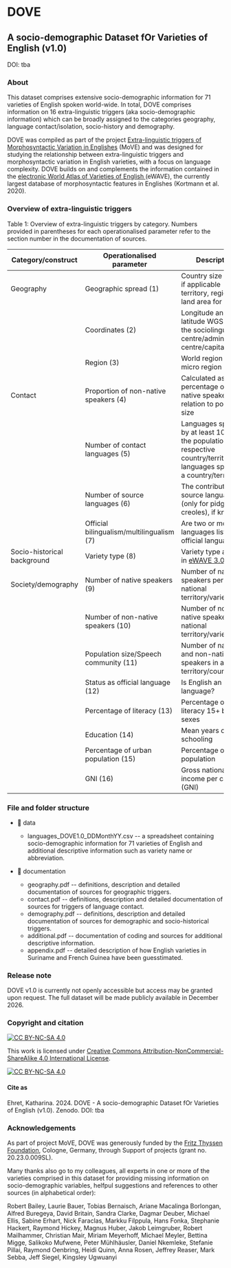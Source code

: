 # DOVE 

## A socio-demographic Dataset fOr Varieties of English (v1.0)

DOI: tba

### About 

This dataset comprises extensive socio-demographic information for 71 varieties of English spoken world-wide. In total, DOVE comprises information on 16 extra-linguistic triggers (aka socio-demographic information) which can be broadly assigned to the categories geography, language contact/isolation, socio-history and demography. 

DOVE was compiled as part of the project [Extra-linguistic triggers of Morphosyntactic Variation in Englishes](https://sites.google.com/site/katlehret/research/MoVE) (MoVE) and was designed for studying the relationship between extra-linguistic triggers and morphosyntactic variation in English varieties, with a focus on language complexity. DOVE builds on and complements the information contained in the [electronic World Atlas of Varieties of English ](https://ewave-atlas.org/) (eWAVE), the currently largest database of morphosyntactic features in Englishes (Kortmann et al. 2020). 

### Overview of extra-linguistic triggers

Table 1: Overview of extra-linguistic triggers by category. Numbers provided in parentheses for each operationalised parameter refer to the section number in the documentation of sources.

| Category/construct | Operationalised parameter | Description | Variable name | 
| ------------- | ------------- | ------------- | ------------- |
| Geography  | Geographic spread (1)  | Country size in km²; if applicable territory, region or land area for islands | spread |
|   | Coordinates (2)  | Longitude and latitude WGS84 of the sociolinguistic centre/administrative centre/capital| longitude, latitude | 
|  |Region (3) |World region and micro region | region, region_micro |
|  Contact | Proportion of non-native speakers (4) | Calculated as the percentage of non-native speakers in relation to population size | prop_non-natives | 
|  | Number of contact languages (5)  |  Languages spoken by at least 10% of the population of the respective country/territory; all languages spoken in a country/territoty | contact_languages; all_languages |
|   | Number of source languages (6)  |  The contributing source language (only for pidgins and creoles), if known|  source_languages | 
||Official bilingualism/multilingualism (7) | Are two or more languages listed as official language(s)? | bilingualism (yes/no)|
|Socio-historical background|Variety type (8)|Variety type as listed in [eWAVE 3.0](https://ewave-atlas.org/)| language_type |
|Society/demography|Number of native speakers (9) | Number of native speakers per national territory/variety | natives |
||Number of non-native speakers (10)|Number of non- native speakers per national territory/variety|non-natives|
||Population size/Speech community (11)|Number of native and non-native speakers in a given territory/country|population|
||Status as official language (12)|Is English an official language? |official (yes/no)|
||Percentage of literacy (13) |Percentage of adult literacy 15+ both sexes|literacy, literacy_rounded |
| | Education (14) |Mean years of schooling | education|
|| Percentage of urban population (15) | Percentage of urban population| urban_pop |
||GNI (16) |Gross national income per capita (GNI) | GNI|

### File and folder structure

* :file_folder: data

  * languages_DOVE1.0_DDMonthYY.csv -- a spreadsheet containing socio-demographic information for 71 varieties of English and additional descriptive information such as variety name or abbreviation.

* :file_folder: documentation

  * geography.pdf -- definitions, description and detailed documentation of sources for geographic triggers.
  * contact.pdf -- definitions, description and detailed documentation of sources for triggers of language contact.
  * demography.pdf -- definitions, description and detailed documentation of sources for demographic and socio-historical triggers.
  * additional.pdf -- documentation of coding and sources for additional descriptive information.
  * appendix.pdf -- detailed description of how English varieties in Suriname and French Guinea have been guesstimated.

### Release note

DOVE v1.0 is currently not openly accessible but access may be granted upon request. The full dataset will be made publicly available in December 2026.

### Copyright and citation

[![CC BY-NC-SA 4.0][cc-by-nc-sa-shield]][cc-by-nc-sa]

This work is licensed under
[Creative Commons Attribution-NonCommercial-ShareAlike 4.0 International License][cc-by-nc-sa].

[![CC BY-NC-SA 4.0][cc-by-nc-sa-image]][cc-by-nc-sa]

[cc-by-nc-sa]: http://creativecommons.org/licenses/by-nc-sa/4.0/
[cc-by-nc-sa-image]: https://licensebuttons.net/l/by-nc-sa/4.0/88x31.png
[cc-by-nc-sa-shield]: https://img.shields.io/badge/License-CC%20BY--NC--SA%204.0-lightgrey.svg

#### Cite as

Ehret, Katharina. 2024. DOVE - A socio-demographic Dataset fOr Varieties of English (v1.0). Zenodo.
DOI: tba

### Acknowledgements

As part of project MoVE, DOVE was generously funded by the [Fritz Thyssen Foundation](https://www.fritz-thyssen-stiftung.de/en/), Cologne, Germany, through Support of projects (grant no. 20.23.0.009SL).

Many thanks also go to my colleagues, all experts in one or more of the varieties comprised in this dataset for providing missing information on socio-demographic variables, helfpul suggestions and references to other sources (in alphabetical order): 

Robert Bailey, Laurie Bauer, Tobias Bernaisch, Ariane Macalinga Borlongan, Alfred Buregeya, David Britain, Sandra Clarke, Dagmar Deuber, Michael Ellis, Sabine Erhart, Nick Faraclas, Markku Filppula, Hans Fonka, Stephanie Hackert, Raymond Hickey, Magnus Huber, Jakob Leimgruber, Robert Mailhammer, Christian Mair, Miriam Meyerhoff, Michael Meyler, Bettina Migge, Salikoko Mufwene, Peter Mühlhäusler, Daniel Nkemleke, Stefanie Pillai, Raymond Oenbring, Heidi Quinn, Anna Rosen, Jeffrey Reaser, Mark Sebba, Jeff Siegel, Kingsley Ugwuanyi


